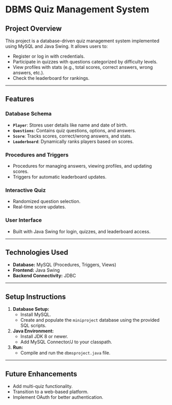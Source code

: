 # **DBMS Quiz Management System**

## **Project Overview**
This project is a database-driven quiz management system implemented using MySQL and Java Swing. It allows users to:
- Register or log in with credentials.
- Participate in quizzes with questions categorized by difficulty levels.
- View profiles with stats (e.g., total scores, correct answers, wrong answers, etc.).
- Check the leaderboard for rankings.

---

## **Features**
### Database Schema
- **`Player`**: Stores user details like name and date of birth.
- **`Questions`**: Contains quiz questions, options, and answers.
- **`Score`**: Tracks scores, correct/wrong answers, and stats.
- **`Leaderboard`**: Dynamically ranks players based on scores.

### Procedures and Triggers
- Procedures for managing answers, viewing profiles, and updating scores.
- Triggers for automatic leaderboard updates.

### Interactive Quiz
- Randomized question selection.
- Real-time score updates.

### User Interface
- Built with Java Swing for login, quizzes, and leaderboard access.

---

## **Technologies Used**
- **Database:** MySQL (Procedures, Triggers, Views)
- **Frontend:** Java Swing
- **Backend Connectivity:** JDBC

---

## **Setup Instructions**
1. **Database Setup:**
   - Install MySQL.
   - Create and populate the `miniproject` database using the provided SQL scripts.
2. **Java Environment:**
   - Install JDK 8 or newer.
   - Add MySQL Connector/J to your classpath.
3. **Run:**
   - Compile and run the `dbmsproject.java` file.

---

## **Future Enhancements**
- Add multi-quiz functionality.
- Transition to a web-based platform.
- Implement OAuth for better authentication.

